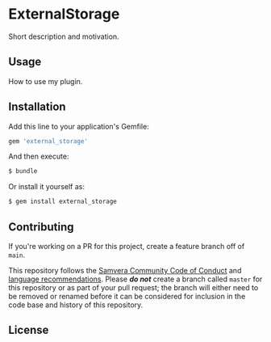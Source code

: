 # ExternalStorage
Short description and motivation.

## Usage
How to use my plugin.

## Installation
Add this line to your application's Gemfile:

```ruby
gem 'external_storage'
```

And then execute:
```bash
$ bundle
```

Or install it yourself as:
```bash
$ gem install external_storage
```

## Contributing 

If you're working on a PR for this project, create a feature branch off of `main`. 

This repository follows the [Samvera Community Code of Conduct](https://samvera.atlassian.net/wiki/spaces/samvera/pages/405212316/Code+of+Conduct) and [language recommendations](https://github.com/samvera/maintenance/blob/master/templates/CONTRIBUTING.md#language).  Please ***do not*** create a branch called `master` for this repository or as part of your pull request; the branch will either need to be removed or renamed before it can be considered for inclusion in the code base and history of this repository.

## License
The gem is available as open source under the terms of the [MIT License](http://opensource.org/licenses/MIT).
